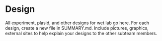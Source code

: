 # Design

All experiment, plasid, and other designs for wet lab go here. For each design, create a new file in SUMMARY.md. Include pictures, graphics, external sites to help explain your designs to the other subteam members.
